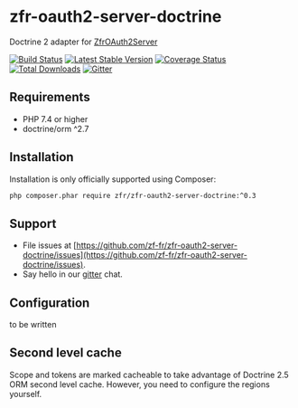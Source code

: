 # zfr-oauth2-server-doctrine

Doctrine 2 adapter for [ZfrOAuth2Server](http://github.com/zf-fr/zfr-oauth2-server)

[![Build Status](https://travis-ci.org/zf-fr/zfr-oauth2-server-doctrine.png)](https://travis-ci.org/zf-fr/zfr-oauth2-server-doctrine)
[![Latest Stable Version](https://poser.pugx.org/zfr/zfr-oauth2-server-doctrine/v/stable.png)](https://packagist.org/packages/zfr/zfr-oauth2-server-doctrine)
[![Coverage Status](https://coveralls.io/repos/github/zf-fr/zfr-oauth2-server-doctrine/badge.svg?branch=master)](https://coveralls.io/github/zf-fr/zfr-oauth2-server-doctrine?branch=master)
[![Total Downloads](https://poser.pugx.org/zfr/zfr-oauth2-server-doctrine/downloads.png)](https://packagist.org/packages/zfr/zfr-oauth2-server-doctrine)
[![Gitter](https://badges.gitter.im/Join%20Chat.svg)](https://gitter.im/prolic/zfr-oauth2-server)


## Requirements

- PHP 7.4 or higher
- doctrine/orm ^2.7

## Installation

Installation is only officially supported using Composer:

```sh
php composer.phar require zfr/zfr-oauth2-server-doctrine:^0.3
```

## Support

- File issues at [https://github.com/zf-fr/zfr-oauth2-server-doctrine/issues](https://github.com/zf-fr/zfr-oauth2-server-doctrine/issues).
- Say hello in our [gitter](https://gitter.im/prolic/zfr-oauth2-server) chat.


## Configuration

to be written

## Second level cache

Scope and tokens are marked cacheable to take advantage of Doctrine 2.5 ORM second level cache. However, you
need to configure the regions yourself.
